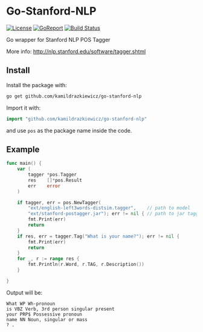 # Go-Stanford-NLP

[![License](https://img.shields.io/github/license/mashape/apistatus.svg?maxAge=2592000)](https://github.com/kamildrazkiewicz/go-stanford-nlp/blob/master/LICENSE)  [![GoReport](https://goreportcard.com/badge/github.com/kamildrazkiewicz/go-stanford-nlp)](https://goreportcard.com/report/github.com/kamildrazkiewicz/go-stanford-nlp) 
[![Build Status](https://travis-ci.org/kamildrazkiewicz/go-stanford-nlp.svg?branch=master)](https://travis-ci.org/kamildrazkiewicz/go-stanford-nlp)

Go wrapper for Stanford NLP POS Tagger

More info: http://nlp.stanford.edu/software/tagger.shtml


## Install

Install the package with:

```bash
go get github.com/kamildrazkiewicz/go-stanford-nlp
```

Import it with:

```go
import "github.com/kamildrazkiewicz/go-stanford-nlp"
```

and use `pos` as the package name inside the code.

## Example

```go
func main() {
	var (
		tagger *pos.Tagger
		res    []*pos.Result
		err    error
	)

	if tagger, err = pos.NewTagger(
		"ext/english-left3words-distsim.tagger",    // path to model
		"ext/stanford-postagger.jar"); err != nil { // path to jar tagger file
		fmt.Print(err)
		return
	}
	if res, err = tagger.Tag("What is your name?"); err != nil {
		fmt.Print(err)
		return
	}
	for _, r := range res {
		fmt.Println(r.Word, r.TAG, r.Description())
	}

}
```

Output will be:
```
What WP Wh-pronoun
is VBZ Verb, 3rd person singular present
your PRP$ Possessive pronoun
name NN Noun, singular or mass
? .
```
